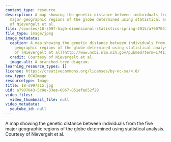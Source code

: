 ```yaml
---
content_type: resource
description: A map showing the genetic distance between individuals from the five
  major geographic regions of the globe determined using statistical analysis. Courtesy
  of Nievergelt et al.
file: /courses/18-s997-high-dimensional-statistics-spring-2015/a79070435c8e33ee6067851efa852f29_18-s997s15.jpg
file_type: image/jpeg
image_metadata:
  caption: A map showing the genetic distance between individuals from the five major
    geographic regions of the globe determined using statistical analysis. (Courtesy
    of [Nievergelt et al](http://www.ncbi.nlm.nih.gov/pubmed?term=17411342).)
  credit: Courtesy of Nievergelt et al.
  image-alt: A branched-tree diagram.
learning_resource_types: []
license: https://creativecommons.org/licenses/by-nc-sa/4.0/
ocw_type: OCWImage
resourcetype: Image
title: 18-s997s15.jpg
uid: a7907043-5c8e-33ee-6067-851efa852f29
video_files:
  video_thumbnail_file: null
video_metadata:
  youtube_id: null
---
```

A map showing the genetic distance between individuals from the five major geographic regions of the globe determined using statistical analysis. Courtesy of Nievergelt et al.